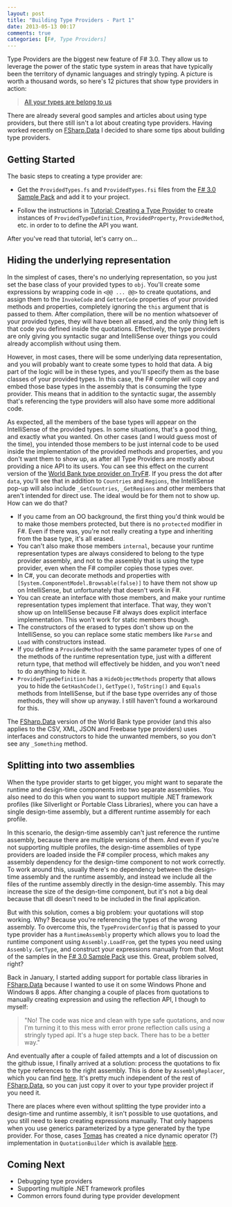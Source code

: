 ```yaml
---
layout: post
title: "Building Type Providers - Part 1"
date: 2013-05-13 00:17
comments: true
categories: [F#, Type Providers]
---
```

Type Providers are the biggest new feature of F# 3.0. They allow us to leverage the power of the static type system in areas that have typically been the territory of dynamic languages and stringly typing. A picture is worth a thousand words, so here's 12 pictures that show type providers in action:

> [All your types are belong to us](http://blogs.msdn.com/b/dsyme/archive/2013/01/30/twelve-type-providers-in-pictures.aspx)

There are already several good samples and articles about using type providers, but there still isn't a lot about creating type providers. Having worked recently on [FSharp.Data](http://fsharp.github.com/FSharp.Data/) I decided to share some tips about building type providers.

<!-- More -->

## Getting Started

The basic steps to creating a type provider are:

* Get the `ProvidedTypes.fs` and `ProvidedTypes.fsi` files from the [F# 3.0 Sample Pack](http://fsharp3sample.codeplex.com/) and add it to your project.

* Follow the instructions in [Tutorial: Creating a Type Provider](http://msdn.microsoft.com/en-gb/library/hh361034.aspx) to create instances of `ProvidedTypeDefinition`, `ProvidedProperty`, `ProvidedMethod`, etc. in order to to define the API you want.

After you've read that tutorial, let's carry on...

## Hiding the underlying representation ##

In the simplest of cases, there's no underlying representation, so you just set the base class of your provided types to `obj`. You'll create some expressions by wrapping code in `<@@ ... @@>` to create quotations, and assign them to the `InvokeCode` and `GetterCode` properties of your provided methods and properties, completely ignoring the `this` argument that is passed to them. After compilation, there will be no mention whatsoever of your provided types, they will have been all erased, and the only thing left is that code you defined inside the quotations. Effectively, the type providers are only giving you syntactic sugar and IntelliSense over things you could already accomplish without using them.

However, in most cases, there will be some underlying data representation, and you will probably want to create some types to hold that data. A big part of the logic will be in these types, and you'll specify them as the base classes of your provided types. In this case, the F# compiler will copy and embed those base types in the assembly that is consuming the type provider. This means that in addition to the syntactic sugar, the assembly that's referencing the type providers will also have some more additional code.

As expected, all the members of the base types will appear on the IntelliSense of the provided types. In some situations, that's a good thing, and exactly what you wanted. On other cases (and I would guess most of the time), you intended those members to be just internal code to be used inside the implementation of the provided methods and properties, and you don't want them to show up, as after all Type Providers are mostly about providing a nice API to its users. You can see this effect on the current version of the [World Bank type provider on TryF#](http://www.tryfsharp.org/Learn/data-science#world-bank-type-provider). If you press the dot after `data`, you'll see that in addition to `Countries` and `Regions`, the IntelliSense pop-up will also include `_GetCountries`, `_GetRegions` and other members that aren't intended for direct use. The ideal would be for them not to show up. How can we do that?

* If you came from an OO background, the first thing you'd think would be to make those members protected, but there is no `protected` modifier in F#. Even if there was, you're not really creating a type and inheriting from the base type, it's all erased.
* You can't also make those members `internal`, because your runtime representation types are always considered to belong to the type provider assembly, and not to the assembly that is using the type provider, even when the F# compiler copies those types over.
* In C#, you can decorate methods and properties with `[System.ComponentModel.Browsable(false)]` to have them not show up on IntelliSense, but unfortunately that doesn't work in F#.
* You can create an interface with those members, and make your runtime representation types implement that interface. That way, they won't show up on IntelliSense because F# always does explicit interface implementation. This won't work for static members though.
* The constructors of the erased to types don't show up on the IntelliSense, so you can replace some static members like `Parse` and `Load` with constructors instead.
* If you define a `ProvidedMethod` with the same parameter types of one of the methods of the runtime representation type, just with a different return type, that method will effectively be hidden, and you won't need to do anything to hide it.
* `ProvidedTypeDefinition` has a `HideObjectMethods` property that allows you to hide the `GetHashCode()`, `GetType()`, `ToString()` and `Equals` methods from IntelliSense, but if the base type overrides any of those methods, they will show up anyway. I still haven't found a workaround for this.


The [FSharp.Data](http://fsharp.github.com/FSharp.Data/) version of the World Bank type provider (and this also applies to the CSV, XML, JSON and Freebase type providers) uses interfaces and constructors to hide the unwanted members, so you don't see any `_Something` method.

## Splitting into two assemblies ##

When the type provider starts to get bigger, you might want to separate the runtime and design-time components into two separate assemblies. You also need to do this when you want to support multiple .NET framework profiles (like Silverlight or Portable Class Libraries), where you can have a single design-time assembly, but a different runtime assembly for each profile.

In this scenario, the design-time assembly can't just reference the runtime assembly, because there are multiple versions of them. And even if you're not supporting multiple profiles, the design-time assemblies of type providers are loaded inside the F# compiler process, which makes any assembly dependency for the design-time component to not work correctly. To work around this, usually there's no dependency between the design-time assembly and the runtime assembly, and instead we include all the files of the runtime assembly directly in the design-time assembly. This may increase the size of the design-time component, but it's not a big deal because that dll doesn't need to be included in the final application.

But with this solution, comes a big problem: your quotations will stop working. Why? Because you're referencing the types of the wrong assembly. To overcome this, the `TypeProviderConfig` that is passed to your type provider has a `RuntimeAssembly` property which allows you to load the runtime component using `Assembly.LoadFrom`, get the types you need using `Assembly.GetType`, and construct your expressions manually from that. Most of the samples in the [F# 3.0 Sample Pack](http://fsharp3sample.codeplex.com/) use this. Great, problem solved, right?

Back in January, I started adding support for portable class libraries in [FSharp.Data](http://fsharp.github.com/FSharp.Data/) because I wanted to use it on some Windows Phone and Windows 8 apps. After changing a couple of places from quotations to manually creating expression and using the reflection API, I though to myself: 

> "No! The code was nice and clean with type safe quotations, and now I'm turning it to this mess with error prone reflection calls using a stringly typed api. It's a huge step back. There has to be a better way."

And eventually after a couple of failed attempts and a lot of discussion on the github issue, I finally arrived at a solution: process the quotations to fix the type references to the right assembly. This is done by `AssemblyReplacer`, which you can find [here](https://github.com/fsharp/FSharp.Data/blob/master/src/Providers/AssemblyReplacer.fs). It's pretty much independent of the rest of [FSharp.Data](http://fsharp.github.com/FSharp.Data/), so you can just copy it over to your type provider project if you need it.

There are places where even without splitting the type provider into a design-time and runtime assembly, it isn't possible to use quotations, and you still need to keep creating expressions manually. That only happens when you use generics parameterized by a type generated by the type provider. For those, cases [Tomas](http://tomasp.net/) has created a nice dynamic operator (?) implementation in `QuotationBuilder` which is available [here](https://github.com/fsharp/FSharp.Data/blob/master/src/Providers/QuotationBuilder.fs).

## Coming Next ##

* Debugging type providers
* Supporting multiple .NET framework profiles
* Common errors found during type provider development